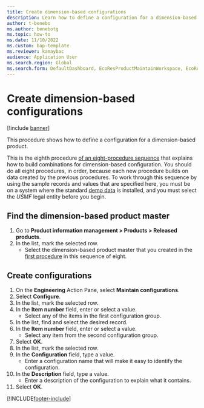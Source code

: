 ```yaml
---
title: Create dimension-based configurations
description: Learn how to define a configuration for a dimension-based product, including an outline and process for finding dimension-based product masters. 
author: t-benebo
ms.author: benebotg
ms.topic: how-to
ms.date: 11/10/2022
ms.custom: bap-template
ms.reviewer: kamaybac
audience: Application User
ms.search.region: Global
ms.search.form: DefaultDashboard, EcoResProductMaintainWorkspace, EcoResProductOpenCasesFormPart, EcoResProductDetailsExtended, EcoResDimensionBasedConfiguration, ConfigChooseFromRoute, ConfigChooseFromGroup, ConfigChoiceApprove
---
```


# Create dimension-based configurations

[!include [banner](../../includes/banner.md)]

This procedure shows how to define a configuration for a dimension-based product.

This is the eighth procedure [of an eight-procedure sequence](../dimension-based-product-configuration.md#sequence) that explains how to build combinations for dimension-based configuration. You should do all eight procedures, in order, because each new procedure builds on data created by the previous procedures. To work through this sequence by using the sample records and values that are specified here, you must be on a system where the standard [demo data](../../../fin-ops-core/fin-ops/get-started/demo-data.md) is installed, and you must select the *USMF* legal entity before you begin.

## Find the dimension-based product master

1. Go to **Product information management \> Products \> Released products**.
1. In the list, mark the selected row.
    * Select the dimension-based product master that you created in the [first procedure](create-dimension-based-product-master.md) in this sequence of eight.  

## Create configurations

1. On the **Engineering** Action Pane, select **Maintain configurations**.
1. Select **Configure**.
1. In the list, mark the selected row.
1. In the **Item number** field, enter or select a value.
    * Select any of the items in the first configuration group.  
1. In the list, find and select the desired record.
1. In the **Item number** field, enter or select a value.
    * Select any item from the second configuration group.  
1. Select **OK**.
1. In the list, mark the selected row.
1. In the **Configuration** field, type a value.
    * Enter a configuration name that will make it easy to identify the configuration.  
1. In the **Description** field, type a value.
    * Enter a description of the configuration to explain what it contains.  
1. Select **OK**.

[!INCLUDE[footer-include](../../../includes/footer-banner.md)]